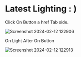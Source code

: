 # Latest Lighting : )
Click On Button a href Tab side.
<br>

![Screenshot 2024-02-12 122906](https://github.com/MohdHadi72/A-Modern-Website/assets/154020781/bdad41cc-0142-4c52-a4ff-2c7929c48d70)

On Light After On Button
<br>

![Screenshot 2024-02-12 122913](https://github.com/MohdHadi72/A-Modern-Website/assets/154020781/fd688f7c-75b5-41b6-ae6f-7840347e4c7d)
